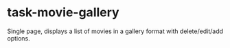 # task-movie-gallery
Single page, displays a list of movies in a gallery format with delete/edit/add options. 
